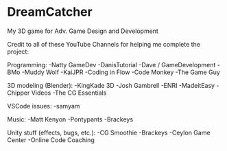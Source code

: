 # DreamCatcher
 My 3D game for Adv. Game Design and Development

Credit to all of these YouTube Channels for helping me complete the project:

Programming:
-Natty GameDev
-DanisTutorial
-Dave / GameDevelopment
-BMo
-Muddy Wolf
-KaiJPR
-Coding in Flow
-Code Monkey
-The Game Guy

3D modeling (Blender):
-KingKade 3D
-Josh Gambrell
-ENRI
-MadeitEasy
-Chipper Videos
-The CG Essentials

VSCode issues:
-samyam

Music:
-Matt Kenyon
-Pontypants
-Brackeys

Unity stuff (effects, bugs, etc.):
-CG Smoothie
-Brackeys
-Ceylon Game Center
-Online Code Coaching

